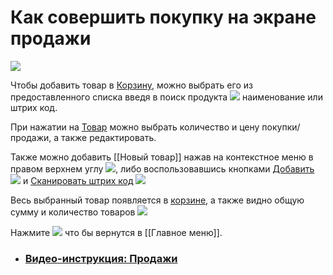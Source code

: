 # Как совершить покупку на экране продажи
![](https://github.com/smpb05/DSS-Retail/blob/project-screenshots/%D0%BF%D1%80%D0%BE%D0%B4%D0%B0%D0%B6%D0%B0.png)

Чтобы добавить товар в [Корзину](https://github.com/smpb05/DSS-Retail/wiki/%D0%9A%D0%BE%D1%80%D0%B7%D0%B8%D0%BD%D0%B0), можно выбрать его из предоставленного списка введя в поиск продукта ![](https://github.com/smpb05/DSS-Retail/blob/project-screenshots/%D0%BF%D0%BE%D0%B8%D1%81%D0%BA%20%D0%BF%D1%80%D0%BE%D0%B4%D1%83%D0%BA%D1%82%D0%B0.png) наименование или штрих код.

При нажатии на [Товар](https://github.com/smpb05/DSS-Retail/wiki/%D0%9F%D1%80%D0%BE%D1%81%D0%BC%D0%BE%D1%82%D1%80-%D1%82%D0%BE%D0%B2%D0%B0%D1%80%D0%B0-%D0%BF%D1%80%D0%B8-%D0%BF%D0%BE%D0%BA%D1%83%D0%BF%D0%BA%D0%B5) можно выбрать количество и цену покупки/продажи, а также редактировать.

Также можно добавить [[Новый товар]] нажав на контекстное меню в правом верхнем углу ![](https://github.com/smpb05/DSS-Retail/blob/project-screenshots/%D0%BA%D0%BD%D0%BE%D0%BF%D0%BA%D0%B0%20%D0%BA%D0%BE%D0%BD%D1%82%D0%B5%D0%BA%D1%81%D1%82%D0%BD%D0%BE%D0%B3%D0%BE%20%D0%BC%D0%B5%D0%BD%D1%8E.png), либо воспользовавшись кнопками [Добавить](https://github.com/smpb05/DSS-Retail/wiki/%D0%9D%D0%BE%D0%B2%D1%8B%D0%B9-%D1%82%D0%BE%D0%B2%D0%B0%D1%80) ![](https://github.com/smpb05/DSS-Retail/blob/project-screenshots/%D0%BA%D0%BD%D0%BE%D0%BF%D0%BA%D0%B0%20%D0%B4%D0%BE%D0%B1%D0%B0%D0%B2%D0%B8%D1%82%D1%8C%20%D1%82%D0%BE%D0%B2%D0%B0%D1%80.png) и [Сканировать штрих код](https://github.com/smpb05/DSS-Retail/wiki/%D0%A1%D0%BA%D0%B0%D0%BD%D0%B8%D1%80%D0%BE%D0%B2%D0%B0%D0%BD%D0%B8%D0%B5-%D1%88%D1%82%D1%80%D0%B8%D1%85-%D0%BA%D0%BE%D0%B4%D0%B0) ![](https://github.com/smpb05/DSS-Retail/blob/project-screenshots/%D1%81%D0%BA%D0%B0%D0%BD%D0%B8%D1%80%D0%BE%D0%B2%D0%B0%D1%82%D1%8C%20%D1%88%D1%82%D1%80%D0%B8%D1%85%20%D0%BA%D0%BE%D0%B4.png)

Весь выбранный товар появляется в [корзине](https://github.com/smpb05/DSS-Retail/wiki/%D0%9A%D0%BE%D1%80%D0%B7%D0%B8%D0%BD%D0%B0),
а также видно общую сумму и количество товаров ![](https://github.com/smpb05/DSS-Retail/blob/project-screenshots/%D0%BA%D0%BD%D0%BE%D0%BF%D0%BA%D0%B0%20%D0%BA%D0%BE%D1%80%D0%B7%D0%B8%D0%BD%D0%B0.png)

Нажмите ![](https://github.com/smpb05/DSS-Retail/blob/project-screenshots/%D0%BA%D0%BD%D0%BE%D0%BF%D0%BA%D0%B0%20%D0%BD%D0%B0%D0%B7%D0%B0%D0%B41.png) что бы вернутся в [[Главное меню]].

* ### [Видео-инструкция: Продажи](https://www.youtube.com/watch?v=gNS23348rEo&t=4s)

